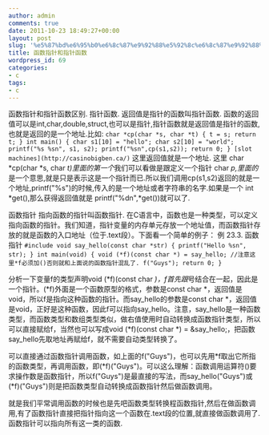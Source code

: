 ```yaml
---
author: admin
comments: true
date: 2011-10-23 18:49:27+00:00
layout: post
slug: '%e5%87%bd%e6%95%b0%e6%8c%87%e9%92%88%e5%92%8c%e6%8c%87%e9%92%88%e5%87%bd%e6%95%b0'
title: 函数指针和指针函数
wordpress_id: 69
categories:
- c
tags:
- c
---
```


函数指针和指针函数区别. 指针函数. 返回值是指针的函数叫指针函数. 函数的返回值可以是int,char,double,struct,也可以是指针,指针函数就是返回值是指针的函数,也就是返回的是一个地址.比如: ` char *cp(char *s, char *t) { t = s; return t; } int main() { char s1[10] = "hello"; char s2[10] = "world"; printf("%s %sn", s1, s2); printf("%sn",cp(s1,s2)); return 0; } [slot machines](http://casinobigben.ca/) ` 这里返回值就是一个地址. 这里 char *cp(char *s, char *t)里面的第一个*我们可以看做是跟定义一个指针 char *p,里面的*是一个意思,就是只是表示这是一个指针而已.所以我们调用cp(s1,s2)返回的就是一个地址,printf("%s")的时候,传入的是一个地址或者字符串的名字.如果是一个 int *get(),那么获得返回值就是 printf("%dn",*get())就可以了.




函数指针 指向函数的指针叫函数指针. 在C语言中，函数也是一种类型，可以定义指向函数的指针。我们知道，指针变量的内存单元存放一个地址值，而函数指针存放的就是函数的入口地址（位于.text段）。下面看一个简单的例子： 例 23.3. 函数指针 ` #include void say_hello(const char *str) { printf("Hello %sn", str); } int main(void) { void (*f)(const char *) = say_hello; //注意这里*f必须加()否则就和上面说的函数指针混乱了. f("Guys"); return 0; } `




分析一下变量f的类型声明void (*f)(const char *)，f首先跟*号结合在一起，因此是一个指针。(*f)外面是一个函数原型的格式，参数是const char *，返回值是void，所以f是指向这种函数的指针。而say_hello的参数是const char *，返回值是void，正好是这种函数，因此f可以指向say_hello。注意，say_hello是一种函数类型，而函数类型和数组类型类似，做右值使用时自动转换成函数指针类型，所以可以直接赋给f，当然也可以写成void (*f)(const char *) = &say_hello;，把函数say_hello先取地址再赋给f，就不需要自动类型转换了。




可以直接通过函数指针调用函数，如上面的f("Guys")，也可以先用*f取出它所指的函数类型，再调用函数，即(*f)("Guys")。可以这么理解：函数调用运算符()要求操作数是函数指针，所以f("Guys")是最直接的写法，而say_hello("Guys")或(*f)("Guys")则是把函数类型自动转换成函数指针然后做函数调用。




就是我们平常调用函数的时候也是先吧函数类型转换程函数指针,然后在做函数调用,有了函数指针直接把指针指向这一个函数在.text段的位置,就直接做函数调用了.函数指针可以指向所有这一类的函数.
